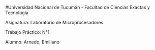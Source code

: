 #Universidad Nacional de Tucumán - Facultad de Ciencias Exactas y Tecnología

Asignatura: Laboratorio de Microprocesadores

Trabajo Práctico: N°1

Alumno: Arnedo, Emiliano